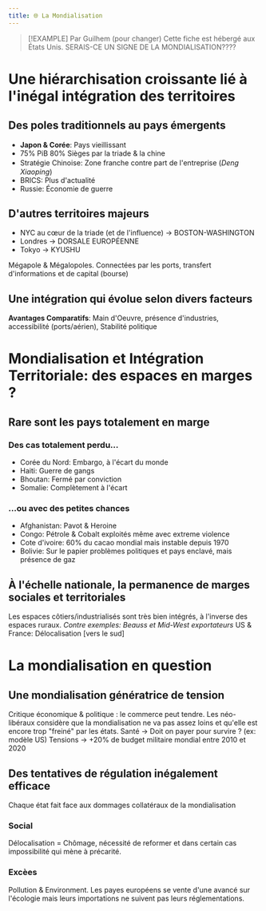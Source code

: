 ```yaml
---
title: 🌐 La Mondialisation
---
```


> [!EXAMPLE] Par Guilhem (pour changer)
> Cette fiche est hébergé aux États Unis. SERAIS-CE UN SIGNE DE LA MONDIALISATION????

# Une hiérarchisation croissante lié à l'inégal intégration des territoires
## Des poles traditionnels au pays émergents
- **Japon & Corée**: Pays vieillissant
- 75% PiB 80% Sièges par la triade & la chine
- Stratégie Chinoise: Zone franche contre part de l'entreprise ($DengㅤXiaoping$)
- BRICS: Plus d'actualité
- Russie: Économie de guerre
## D'autres territoires majeurs
- NYC au cœur de la triade (et de l'influence)
  -> BOSTON-WASHINGTON
- Londres
  -> DORSALE EUROPÉENNE
- Tokyo
  -> KYUSHU

Mégapole & Mégalopoles. Connectées par les ports, transfert d'informations et de capital (bourse)

## Une intégration qui évolue selon divers facteurs 
**Avantages Comparatifs**: Main d'Oeuvre, présence d'industries, accessibilité (ports/aérien), Stabilité politique

# Mondialisation et Intégration Territoriale: des espaces en marges ?
## Rare sont les pays totalement en marge
### Des cas totalement perdu...
- Corée du Nord: Embargo, à l'écart du monde
- Haiti: Guerre de gangs
- Bhoutan: Fermé par conviction
- Somalie: Complètement à l'écart
### ...ou avec des petites chances
- Afghanistan: Pavot & Heroine
- Congo: Pétrole & Cobalt exploités même avec extreme violence
- Cote d'ivoire: 60% du cacao mondial mais instable depuis 1970
- Bolivie: Sur le papier problèmes politiques et pays enclavé, mais présence de gaz
## À l'échelle nationale, la permanence de marges sociales et territoriales
Les espaces côtiers/industrialisés sont très bien intégrés, à l'inverse des espaces ruraux.
*Contre exemples: Beauss et Mid-West exportateurs*
US & France: Délocalisation [vers le sud]

## 
# La mondialisation en question
## Une mondialisation génératrice de tension
Critique économique & politique : le commerce peut tendre.
Les néo-libéraux considère que la mondialisation ne va pas assez loins et qu'elle est encore trop "freiné" par les états.
Santé -> Doit on payer pour survire ? (ex: modèle US)
Tensions -> +20% de budget militaire mondial entre 2010 et 2020
## 
## Des tentatives de régulation inégalement efficace
Chaque état fait face aux dommages collatéraux de la mondialisation
### Social
Délocalisation = Chômage, nécessité de reformer et dans certain cas impossibilité qui mène à précarité.
### Excèes
Pollution & Environment. Les payes européens se vente d'une avancé sur l'écologie mais leurs importations ne suivent pas leurs réglementations.